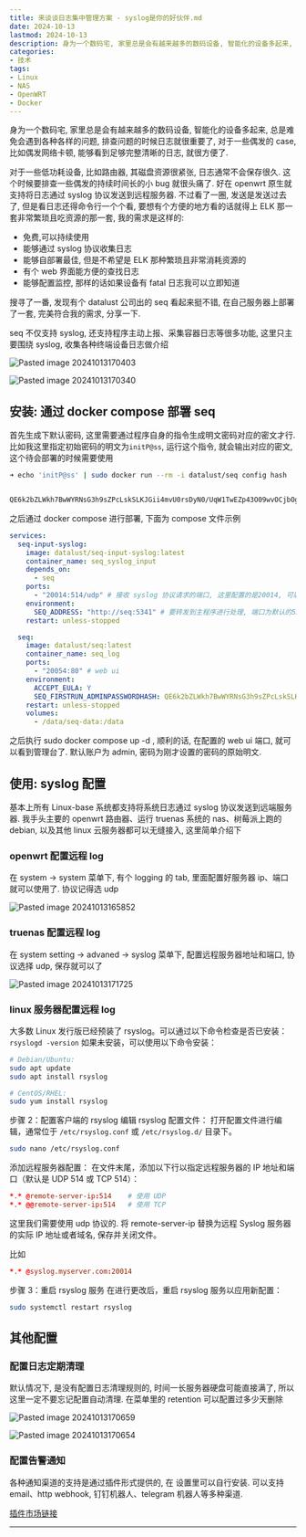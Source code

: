 ```yaml
---
title: 来谈谈日志集中管理方案 - syslog是你的好伙伴.md
date: 2024-10-13
lastmod: 2024-10-13
description: 身为一个数码宅, 家里总是会有越来越多的数码设备, 智能化的设备多起来, 总是难免会遇到各种各样的问题, 排查问题的时候日志就很重要了, 对于一些偶发的 case, 比如偶发网络卡顿, 能够看到足够完整清晰的日志, 就很方便了.
categories:
- 技术
tags:
- Linux
- NAS
- OpenWRT
- Docker
---
```



身为一个数码宅, 家里总是会有越来越多的数码设备, 智能化的设备多起来, 总是难免会遇到各种各样的问题, 排查问题的时候日志就很重要了, 对于一些偶发的 case, 比如偶发网络卡顿, 能够看到足够完整清晰的日志, 就很方便了.

对于一些低功耗设备, 比如路由器, 其磁盘资源很紧张, 日志通常不会保存很久. 这个时候要排查一些偶发的持续时间长的小 bug 就很头痛了. 好在 openwrt 原生就支持将日志通过 syslog 协议发送到远程服务器. 不过看了一圈, 发送是发送过去了, 但是看日志还得命令行一个个看, 要想有个方便的地方看的话就得上 ELK 那一套非常繁琐且吃资源的那一套, 我的需求是这样的:

- 免费,可以持续使用
- 能够通过 syslog 协议收集日志
- 能够自部署最佳, 但是不希望是 ELK 那种繁琐且非常消耗资源的
- 有个 web 界面能方便的查找日志
- 能够配置监控, 那样的话如果设备有 fatal 日志我可以立即知道

搜寻了一番, 发现有个 datalust 公司出的 seq 看起来挺不错, 在自己服务器上部署了一套, 完美符合我的需求, 分享一下.

seq 不仅支持 syslog, 还支持程序主动上报、采集容器日志等很多功能, 这里只主要围绕 syslog, 收集各种终端设备日志做介绍

![Pasted image 20241013170403](https://blog-1301127393.cos.ap-shanghai.myqcloud.com/BlogImgs/202410132128864.png)

![Pasted image 20241013170340](https://blog-1301127393.cos.ap-shanghai.myqcloud.com/BlogImgs/202410132128865.png)

## 安装: 通过 docker compose 部署 seq

首先生成下默认密码, 这里需要通过程序自身的指令生成明文密码对应的密文才行. 比如我这里指定初始密码的明文为`initP@ss`, 运行这个指令, 就会输出对应的密文, 这个待会部署的时候需要使用

```bash
➜ echo 'initP@ss' | sudo docker run --rm -i datalust/seq config hash


QE6k2bZLWkh7BwWYRNsG3h9sZPcLskSLKJGii4mvU0rsDyN0/UqW1TwEZp43O09wvOCjbOgswZxHX7FeNo05cfiv3KkB8/q/Msj8nlXL4TGd
```

之后通过 docker compose 进行部署, 下面为 compose 文件示例

```yaml
services:
  seq-input-syslog:
    image: datalust/seq-input-syslog:latest
    container_name: seq_syslog_input
    depends_on:
      - seq
    ports:
      - "20014:514/udp" # 接收 syslog 协议请求的端口, 这里配置的是20014, 可以自定义, 后面需要用到
    environment:
      SEQ_ADDRESS: "http://seq:5341" # 要转发到主程序进行处理, 端口为默认的5341, 不用改
    restart: unless-stopped

  seq:
    image: datalust/seq:latest
    container_name: seq_log
    ports:
      - "20054:80" # web ui
    environment:
      ACCEPT_EULA: Y
      SEQ_FIRSTRUN_ADMINPASSWORDHASH: QE6k2bZLWkh7BwWYRNsG3h9sZPcLskSLKJGii4mvU0rsDyN0/UqW1TwEZp43O09wvOCjbOgswZxHX7FeNo05cfiv3KkB8/q/Msj8nlXL4TGd # 这里填写刚生成的密文
    restart: unless-stopped
    volumes:
      - /data/seq-data:/data
```

之后执行 sudo docker compose up -d , 顺利的话, 在配置的 web ui 端口, 就可以看到管理台了. 默认账户为 admin, 密码为刚才设置的密码的原始明文.

## 使用: syslog 配置

基本上所有 Linux-base 系统都支持将系统日志通过 syslog 协议发送到远端服务器. 我手头主要的 openwrt 路由器、运行 truenas 系统的 nas、树莓派上跑的 debian, 以及其他 linux 云服务器都可以无缝接入, 这里简单介绍下

### openwrt 配置远程 log

在 system -> system 菜单下, 有个 logging 的 tab, 里面配置好服务器 ip、端口就可以使用了. 协议记得选 udp

![Pasted image 20241013165852](https://blog-1301127393.cos.ap-shanghai.myqcloud.com/BlogImgs/202410132128867.png)

### truenas 配置远程 log

在 system setting -> advaned -> syslog 菜单下, 配置远程服务器地址和端口, 协议选择 udp, 保存就可以了

![Pasted image 20241013171725](https://blog-1301127393.cos.ap-shanghai.myqcloud.com/BlogImgs/202410132128868.png)

### linux 服务器配置远程 log

大多数 Linux 发行版已经预装了 rsyslog。可以通过以下命令检查是否已安装：
`rsyslogd -version`
如果未安装，可以使用以下命令安装：

```bash
# Debian/Ubuntu:
sudo apt update
sudo apt install rsyslog

# CentOS/RHEL:
sudo yum install rsyslog
```

步骤 2：配置客户端的 rsyslog
编辑 rsyslog 配置文件： 打开配置文件进行编辑，通常位于 `/etc/rsyslog.conf` 或 `/etc/rsyslog.d/` 目录下。

```bash
sudo nano /etc/rsyslog.conf
```

添加远程服务器配置： 在文件末尾，添加以下行以指定远程服务器的 IP 地址和端口（默认是 UDP 514 或 TCP 514）：

```conf
*.* @remote-server-ip:514    # 使用 UDP
*.* @@remote-server-ip:514   # 使用 TCP
```

这里我们需要使用 udp 协议的.
将 remote-server-ip 替换为远程 Syslog 服务器的实际 IP 地址或者域名, 保存并关闭文件。

比如

```conf
*.* @syslog.myserver.com:20014
```

步骤 3：重启 rsyslog 服务
在进行更改后，重启 rsyslog 服务以应用新配置：

```bash
sudo systemctl restart rsyslog
```

## 其他配置

### 配置日志定期清理

默认情况下, 是没有配置日志清理规则的, 时间一长服务器硬盘可能直接满了, 所以这里一定不要忘记配置自动清理. 在菜单里的 retention 可以配置过多少天删除

![Pasted image 20241013170659](https://blog-1301127393.cos.ap-shanghai.myqcloud.com/BlogImgs/202410132128869.png)

![Pasted image 20241013170654](https://blog-1301127393.cos.ap-shanghai.myqcloud.com/BlogImgs/202410132128870.png)

### 配置告警通知

各种通知渠道的支持是通过插件形式提供的, 在 设置里可以自行安装. 可以支持 email、http webhook, 钉钉机器人、telegram 机器人等多种渠道.

[插件市场链接](https://www.nuget.org/packages?q=Tags%3A%22seq-app%22)

---
